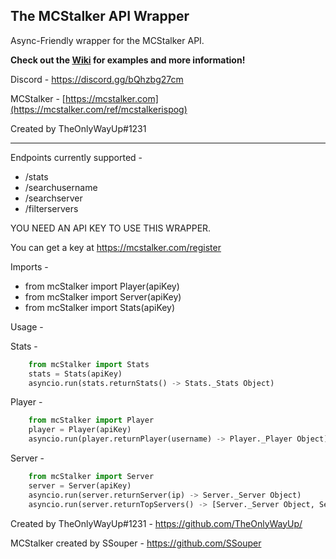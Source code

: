 The MCStalker API Wrapper
---------------------------
Async-Friendly wrapper for the MCStalker API.

**Check out the [Wiki](https://github.com/TheOnlyWayUp/mcStalkerApiWrapper/wiki) for examples and more information!**

Discord - https://discord.gg/bQhzbg27cm

MCStalker - [https://mcstalker.com](https://mcstalker.com/ref/mcstalkerispog)

Created by TheOnlyWayUp#1231

----------


Endpoints currently supported - 
- /stats
- /searchusername
- /searchserver
- /filterservers

YOU NEED AN API KEY TO USE THIS WRAPPER.

You can get a key at https://mcstalker.com/register

Imports - 
- from mcStalker import Player(apiKey)
- from mcStalker import Server(apiKey)
- from mcStalker import Stats(apiKey)

Usage -

Stats -
  ```python
      from mcStalker import Stats
      stats = Stats(apiKey)
      asyncio.run(stats.returnStats() -> Stats._Stats Object)
  ```

Player -
  ```python
      from mcStalker import Player
      player = Player(apiKey)
      asyncio.run(player.returnPlayer(username) -> Player._Player Object)
  ```
  
Server - 
  ```python
      from mcStalker import Server
      server = Server(apiKey)
      asyncio.run(server.returnServer(ip) -> Server._Server Object)
      asyncio.run(server.returnTopServers() -> [Server._Server Object, Server._Server Object, ...])
  ```
  
Created by TheOnlyWayUp#1231 - https://github.com/TheOnlyWayUp/

MCStalker created by SSouper - https://github.com/SSouper

